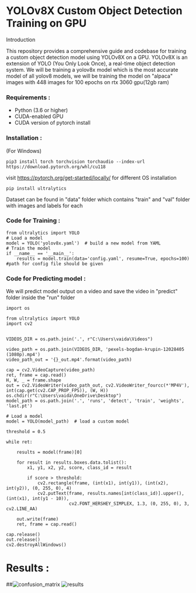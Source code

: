 # YOLOv8X Custom Object Detection Training on GPU


Introduction

This repository provides a comprehensive guide and codebase for training a custom object detection model using YOLOv8X on a GPU. YOLOv8X is an extension of YOLO (You Only Look Once), a real-time object detection system.
We will be training a yolov8x model which is the most accurate model of all yolov8 models, we will be training the model on "alpaca" images with 448 images for 100 epochs on rtx 3060 gpu(12gb ram)


### Requirements :

* Python (3.6 or higher)
* CUDA-enabled GPU
* CUDA version of pytorch install

### Installation :
(For Windows)
```
pip3 install torch torchvision torchaudio --index-url https://download.pytorch.org/whl/cu118
```
visit https://pytorch.org/get-started/locally/ for different OS installation
```
pip install ultralytics
```

Dataset can be found in "data" folder which contains "train" and "val" folder with images and labels for each


### Code for Training :
```
from ultralytics import YOLO
# Load a model
model = YOLO('yolov8x.yaml')  # build a new model from YAML
# Train the model
if __name__ == '__main__':      
    results = model.train(data='config.yaml', resume=True, epochs=100) #path for config file should be given
```

### Code for Predicting model :

We will predict model output on a video and save the video in "predict" folder inside the "run" folder

```
import os

from ultralytics import YOLO
import cv2


VIDEOS_DIR = os.path.join('.', r"C:\Users\vaida\Videos")

video_path = os.path.join(VIDEOS_DIR, 'pexels-bogdan-krupin-12028405 (1080p).mp4')
video_path_out = '{}_out.mp4'.format(video_path)

cap = cv2.VideoCapture(video_path)
ret, frame = cap.read()
H, W, _ = frame.shape
out = cv2.VideoWriter(video_path_out, cv2.VideoWriter_fourcc(*'MP4V'), int(cap.get(cv2.CAP_PROP_FPS)), (W, H))
os.chdir(r"C:\Users\vaida\OneDrive\Desktop")
model_path = os.path.join('.', 'runs', 'detect', 'train', 'weights', 'last.pt')

# Load a model
model = YOLO(model_path)  # load a custom model

threshold = 0.5

while ret:

    results = model(frame)[0]

    for result in results.boxes.data.tolist():
        x1, y1, x2, y2, score, class_id = result

        if score > threshold:
            cv2.rectangle(frame, (int(x1), int(y1)), (int(x2), int(y2)), (0, 255, 0), 4)
            cv2.putText(frame, results.names[int(class_id)].upper(), (int(x1), int(y1 - 10)),
                        cv2.FONT_HERSHEY_SIMPLEX, 1.3, (0, 255, 0), 3, cv2.LINE_AA)

    out.write(frame)
    ret, frame = cap.read()

cap.release()
out.release()
cv2.destroyAllWindows()
```
# Results :

##![confusion_matrix](https://github.com/THEIOTGUY/yolov8_custom_object_detection/assets/102857010/9e6c9aa5-51ef-46f4-865c-3da9b7e4c48b)
![results](https://github.com/THEIOTGUY/yolov8_custom_object_detection/assets/102857010/7b52b529-d196-40eb-a445-d8e04d16b521)

